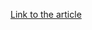 [Link to the article](https://www.mcafee.com/blogs/other-blogs/mcafee-labs/operation-north-star-summary-of-our-latest-analysis/)
